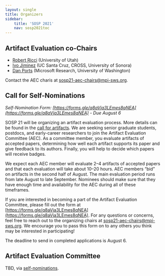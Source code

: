 ```yaml
---
layout: single
title: Organizers
sidebar:
    title: 'SOSP 2021'
    nav: sosp2021toc
---
```


## Artifact Evaluation co-Chairs

* [Robert Ricci](https://ricci.io) (University of Utah)
* [Ivo Jiminez](https://ivotron.me) (UC Santa Cruz, CROSS, University of Sonora)
* [Dan Ports](https://drkp.net) (Microsoft Research, University of Washington)

Contact the AEC charis at [sosp21-aec-chairs@mpi-sws.org](mailto:sosp21-aec-chairs@mpi-sws.org).

## Call for Self-Nominations

*Self-Nomination Form: [https://forms.gle/q8aVja3LEmes8qNEA](https://forms.gle/q8aVja3LEmes8qNEA) - Due August 6*

SOSP 21 will be organizing an artifact evaluation process. More details can be found in the [call for artifacts](call.html). We are seeking senior graduate students, postdocs, and early-career researchers to join the Artifact Evaluation Committee (AEC). As a committee member, you evaluate artifacts of accepted papers, determining how well each artifact supports its paper and give feedback to its authors. Finally, you will help to decide which papers will receive badges.

We expect each AEC member will evaluate 2–4 artifacts of accepted papers and that each evaluation will take about 10–20 hours. AEC members “bid” on artifacts in the second half of August. The main evaluation period runs from late August to late September. Nominees should make sure that they have enough time and availability for the AEC during all of these timeframes.

If you are interested in becoming a part of the Artifact Evaluation Committee, please fill out the form at [https://forms.gle/q8aVja3LEmes8qNEA](https://forms.gle/q8aVja3LEmes8qNEA). For any questions or concerns, feel free to reach out to the organizing chairs at [sosp21-aec-chairs@mpi-sws.org](mailto:sosp21-aec-chairs@mpi-sws.org). We encourage you to pass this form on to any others you think may be interested in participating!

The deadline to send in completed applications is August 6.

## Artifact Evaluation Committee

TBD, via [self-nominations](#call-for-self-nominations).
